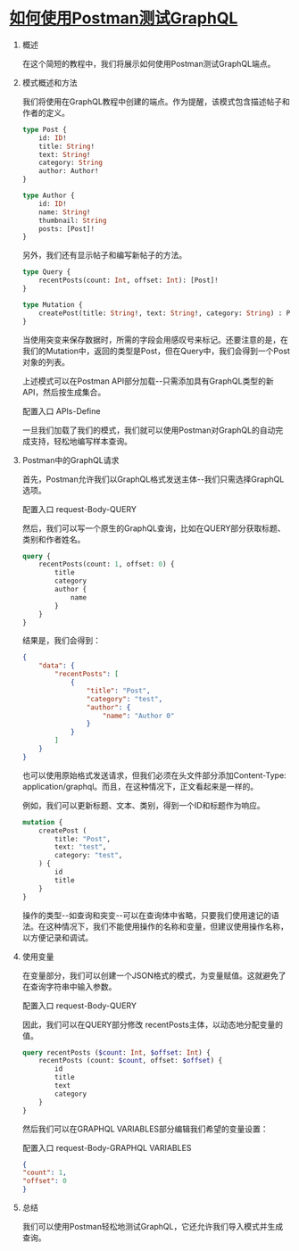 # [如何使用Postman测试GraphQL](https://www.baeldung.com/graphql-postman)

1. 概述

    在这个简短的教程中，我们将展示如何使用Postman测试GraphQL端点。

2. 模式概述和方法

    我们将使用在GraphQL教程中创建的端点。作为提醒，该模式包含描述帖子和作者的定义。

    ```GraphQL
    type Post {
        id: ID!
        title: String!
        text: String!
        category: String
        author: Author!
    }
    
    type Author {
        id: ID!
        name: String!
        thumbnail: String
        posts: [Post]!
    }
    ```

    另外，我们还有显示帖子和编写新帖子的方法。

    ```GraphQL
    type Query {
        recentPosts(count: Int, offset: Int): [Post]!
    }
    
    type Mutation {
        createPost(title: String!, text: String!, category: String) : Post!
    }
    ```

    当使用突变来保存数据时，所需的字段会用感叹号来标记。还要注意的是，在我们的Mutation中，返回的类型是Post，但在Query中，我们会得到一个Post对象的列表。

    上述模式可以在Postman API部分加载--只需添加具有GraphQL类型的新API，然后按生成集合。

    配置入口 APIs-Define

    一旦我们加载了我们的模式，我们就可以使用Postman对GraphQL的自动完成支持，轻松地编写样本查询。

3. Postman中的GraphQL请求

    首先，Postman允许我们以GraphQL格式发送主体--我们只需选择GraphQL选项。

    配置入口 request-Body-QUERY

    然后，我们可以写一个原生的GraphQL查询，比如在QUERY部分获取标题、类别和作者姓名。

    ```GraphQL
    query {
        recentPosts(count: 1, offset: 0) {
            title
            category
            author {
                name
            }
        }
    }
    ```

    结果是，我们会得到：

    ```json
    {
        "data": {
            "recentPosts": [
                {
                    "title": "Post",
                    "category": "test",
                    "author": {
                        "name": "Author 0"
                    }
                }
            ]
        }
    }
    ```

    也可以使用原始格式发送请求，但我们必须在头文件部分添加Content-Type: application/graphql。而且，在这种情况下，正文看起来是一样的。

    例如，我们可以更新标题、文本、类别，得到一个ID和标题作为响应。

    ```GraphQL
    mutation {
        createPost (
            title: "Post", 
            text: "test", 
            category: "test",
        ) {
            id
            title
        }
    }
    ```

    操作的类型--如查询和突变--可以在查询体中省略，只要我们使用速记的语法。在这种情况下，我们不能使用操作的名称和变量，但建议使用操作名称，以方便记录和调试。

4. 使用变量

    在变量部分，我们可以创建一个JSON格式的模式，为变量赋值。这就避免了在查询字符串中输入参数。

    配置入口 request-Body-QUERY

    因此，我们可以在QUERY部分修改 recentPosts主体，以动态地分配变量的值。

    ```GraphQL
    query recentPosts ($count: Int, $offset: Int) {
        recentPosts (count: $count, offset: $offset) {
            id
            title
            text
            category
        }
    }
    ```

    然后我们可以在GRAPHQL VARIABLES部分编辑我们希望的变量设置：

    配置入口 request-Body-GRAPHQL VARIABLES

    ```json
    {
    "count": 1,
    "offset": 0
    }
    ```

5. 总结

    我们可以使用Postman轻松地测试GraphQL，它还允许我们导入模式并生成查询。
